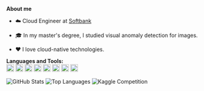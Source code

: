 **About me**

- :cloud: Cloud Engineer at [Softbank](https://www.softbank.jp)

- 🎓 In my master's degree, I studied visual anomaly detection for images.

- ❤️ I love cloud-native technologies.



**Languages and Tools:**  
<code><img height="20" src="https://raw.githubusercontent.com/jmnote/z-icons/master/svg/python.svg"></code>
<code><img height="20" src="https://raw.githubusercontent.com/jmnote/z-icons/master/svg/go.svg"></code>
<code><img height="20" src="https://img.icons8.com/color/344/django.png"></code>
<code><img height="20" src="https://img.icons8.com/color/344/terraform.png"></code>
<code><img height="20" src="https://raw.githubusercontent.com/jmnote/z-icons/master/svg/kubernetes.svg"></code>
<code><img height="20" src="https://img.icons8.com/color/344/amazon-web-services.png"></code>
<code><img height="20" src="https://img.icons8.com/color/344/google-cloud.png"></code>
<code><img height="20" src="https://img.icons8.com/fluency/344/azure-1.png"></code>

![GitHub Stats](https://github-readme-stats.vercel.app/api?username=Kaniikura&count_private=true&show_icons=true&theme=buefy&line_height=24)
![Top Languages](https://github-readme-stats.vercel.app/api/top-langs/?username=Kaniikura&layout=compact&langs_count=8&theme=buefy&hide=css,html,Blade,jupyter%20notebook)
![Kaggle Competition](https://road-to-kaggle-grandmaster.vercel.app/api/badges/kaniikura/competition/light)

